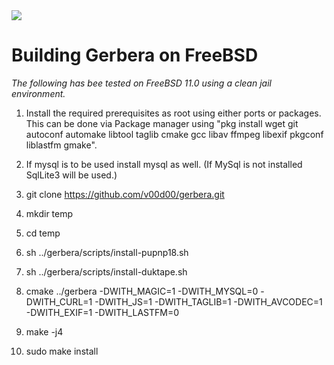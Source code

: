 <img src="https://github.com/v00d00/gerbera/blob/master/artwork/logo-horiz.png?raw=true" />

# Building Gerbera on FreeBSD

_The following has bee tested on FreeBSD 11.0 using a clean jail environment._ 

1. Install the required prerequisites as root using either ports or packages. This can be done via Package manager using "pkg install wget git autoconf automake libtool taglib cmake gcc libav ffmpeg libexif pkgconf liblastfm gmake".

2. If mysql is to be used install mysql as well. (If MySql is not installed SqlLite3 will be used.)

3. git clone https://github.com/v00d00/gerbera.git 

4. mkdir temp

5. cd temp

6. sh ../gerbera/scripts/install-pupnp18.sh

7. sh ../gerbera/scripts/install-duktape.sh

8. cmake ../gerbera -DWITH_MAGIC=1 -DWITH_MYSQL=0 -DWITH_CURL=1 -DWITH_JS=1 -DWITH_TAGLIB=1 -DWITH_AVCODEC=1 -DWITH_EXIF=1 -DWITH_LASTFM=0

9. make -j4

10. sudo make install

